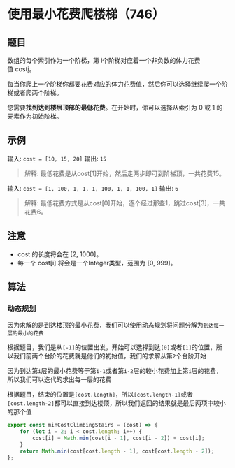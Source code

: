 # 使用最小花费爬楼梯（746）

## 题目

数组的每个索引作为一个阶梯，第 i个阶梯对应着一个非负数的体力花费值 cost[i](索引从0开始)。

每当你爬上一个阶梯你都要花费对应的体力花费值，然后你可以选择继续爬一个阶梯或者爬两个阶梯。

您需要**找到达到楼层顶部的最低花费**。在开始时，你可以选择从索引为 0 或 1 的元素作为初始阶梯。

## 示例

输入: `cost = [10, 15, 20]`
输出: `15`
> 解释: 最低花费是从cost[1]开始，然后走两步即可到阶梯顶，一共花费15。

输入: `cost = [1, 100, 1, 1, 1, 100, 1, 1, 100, 1]`
输出: `6`
> 解释: 最低花费方式是从cost[0]开始，逐个经过那些1，跳过cost[3]，一共花费6。

## 注意

- cost 的长度将会在 [2, 1000]。
- 每一个 cost[i] 将会是一个Integer类型，范围为 [0, 999]。

## 算法

### 动态规划

因为求解的是到达楼顶的最小花费，我们可以使用动态规划将问题分解为`到达每一层的最小的花费`

根据题目，我们是从`[-1]`的位置出发，开始可以选择到达`[0]`或者`[1]`的位置，所以我们前两个台阶的花费就是他们的初始值，我们的求解从第`2`个台阶开始

因为到达第`i`层的最小花费等于第`i-1`或者第`i-2`层的较小花费加上第`i`层的花费，所以我们可以迭代的求出每一层的花费

根据题目，结束的位置是`[cost.length]`，所以`[cost.length-1]`或者`[cost.length-2]`都可以直接到达楼顶，所以我们返回的结果就是最后两项中较小的那个值

```js
export const minCostClimbingStairs = (cost) => {
	for (let i = 2; i < cost.length; i++) {
		cost[i] = Math.min(cost[i - 1], cost[i - 2]) + cost[i];
	}
	return Math.min(cost[cost.length - 1], cost[cost.length - 2]);
};
```